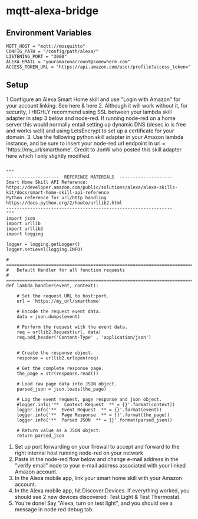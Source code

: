 # mqtt-alexa-bridge

## Environment Variables

```
MQTT_HOST = "mqtt://mosquitto"
CONFIG_PATH = "/config/path/alexa/"
LISTENING_PORT = "3000"
ALEXA_EMAIL = "youramazonaccount@somewhere.com"
ACCESS_TOKEN_URL = "https://api.amazon.com/user/profile?access_token="
```

## Setup

1 Configure an Alexa Smart Home skill and use "Login with Amazon" for your account linking. See here & here
2. Although it will work without it, for security, I HIGHLY recommend using SSL between your lambda skill adapter in step 3 below and node-red. If running node-red on a home server this would normally entail setting up dynamic DNS (desec.io is free and works well) and using LetsEncrypt to set up a certificate for your domain.
3. Use the following python skill adapter in your Amazon lambda instance, and be sure to insert your node-red url endpoint in url = 'https://my_url/smarthome'. Credit to JonW who posted this skill adapter here which I only slightly modified.

```

"""
--------------------  REFERENCE MATERIALS  --------------------
Smart Home Skill API Reference:
https://developer.amazon.com/public/solutions/alexa/alexa-skills-kit/docs/smart-home-skill-api-reference
Python reference for url/http handling
https://docs.python.org/2/howto/urllib2.html
---------------------------------------------------------------
"""
import json
import urllib
import urllib2
import logging

logger = logging.getLogger()
logger.setLevel(logging.INFO)

# ============================================================================
#   Default Handler for all function requests
# ============================================================================
def lambda_handler(event, context):

    # Set the request URL to host:port.
    url = 'https://my_url/smarthome'

    # Encode the request event data.
    data = json.dumps(event)

    # Perform the request with the event data.
    req = urllib2.Request(url, data)
    req.add_header('Content-Type' , 'application/json')


    # Create the response object.
    response = urllib2.urlopen(req)

    # Get the complete response page.
    the_page = str(response.read())

    # Load raw page data into JSON object.
    parsed_json = json.loads(the_page)

    # Log the event request, page response and json object.
    #logger.info('**  Context Request  ** = {}'.format(context))
    logger.info('**  Event Request  ** = {}'.format(event))
    logger.info('**  Page Response  ** = {}'.format(the_page))
    logger.info('**  Parsed JSON  ** = {}'.format(parsed_json))

    # Return value as a JSON object.
    return parsed_json

```



1. Set up port forwarding on your firewall to accept and forward to the right internal host running node-red on your network
2. Paste in the node-red flow below and change e-mail address in the "verify email" node to your e-mail address associated with your linked Amazon account.
3. In the Alexa mobile app, link your smart home skill with your Amazon account.
4. In the Alexa mobile app, hit Discover Devices. If everything worked, you should see 2 new devices discovered: Test Light & Test Thermostat.
5. You're done! Say "Alexa, turn on test light", and you should see a message in node red debug tab.